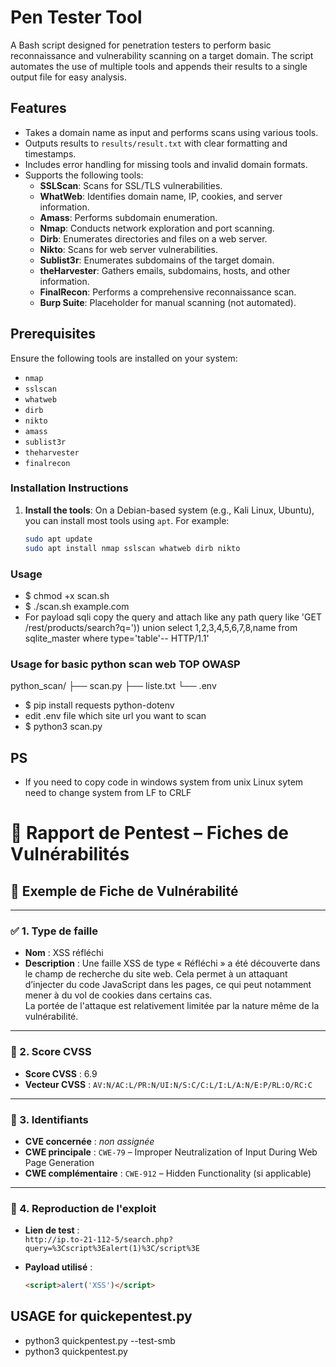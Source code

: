 # Pen Tester Tool

A Bash script designed for penetration testers to perform basic reconnaissance and vulnerability scanning on a target domain. The script automates the use of multiple tools and appends their results to a single output file for easy analysis.

## Features
- Takes a domain name as input and performs scans using various tools.
- Outputs results to `results/result.txt` with clear formatting and timestamps.
- Includes error handling for missing tools and invalid domain formats.
- Supports the following tools:
  - **SSLScan**: Scans for SSL/TLS vulnerabilities.
  - **WhatWeb**: Identifies domain name, IP, cookies, and server information.
  - **Amass**: Performs subdomain enumeration.
  - **Nmap**: Conducts network exploration and port scanning.
  - **Dirb**: Enumerates directories and files on a web server.
  - **Nikto**: Scans for web server vulnerabilities.
  - **Sublist3r**: Enumerates subdomains of the target domain.
  - **theHarvester**: Gathers emails, subdomains, hosts, and other information.
  - **FinalRecon**: Performs a comprehensive reconnaissance scan.
  - **Burp Suite**: Placeholder for manual scanning (not automated).

## Prerequisites
Ensure the following tools are installed on your system:
- `nmap`
- `sslscan`
- `whatweb`
- `dirb`
- `nikto`
- `amass`
- `sublist3r`
- `theharvester`
- `finalrecon`

### Installation Instructions
1. **Install the tools**:
   On a Debian-based system (e.g., Kali Linux, Ubuntu), you can install most tools using `apt`. For example:
   ```bash
   sudo apt update
   sudo apt install nmap sslscan whatweb dirb nikto

### Usage
- $ chmod +x scan.sh
- $ ./scan.sh example.com
- For payload sqli copy the query and attach like any path query like 'GET /rest/products/search?q=')) union select 1,2,3,4,5,6,7,8,name from sqlite_master where type='table'-- HTTP/1.1'

### Usage for basic python scan web TOP OWASP
python_scan/
├── scan.py
├── liste.txt
└── .env

- $ pip install requests python-dotenv
- edit .env file which site url you want to scan
- $ python3 scan.py

## PS
- If you need to copy code in windows system from unix Linux sytem need to change system from LF to CRLF



# 🔐 Rapport de Pentest – Fiches de Vulnérabilités

## 📁 Exemple de Fiche de Vulnérabilité

---

### ✅ 1. Type de faille
- **Nom** : XSS réfléchi
- **Description** :
  Une faille XSS de type « Réfléchi » a été découverte dans le champ de recherche du site web. Cela permet à un attaquant d’injecter du code JavaScript dans les pages, ce qui peut notamment mener à du vol de cookies dans certains cas.  
  La portée de l'attaque est relativement limitée par la nature même de la vulnérabilité.

---

### 🧨 2. Score CVSS
- **Score CVSS** : 6.9
- **Vecteur CVSS** : `AV:N/AC:L/PR:N/UI:N/S:C/C:L/I:L/A:N/E:P/RL:O/RC:C`

---

### 🧩 3. Identifiants
- **CVE concernée** : _non assignée_
- **CWE principale** : `CWE-79` – Improper Neutralization of Input During Web Page Generation
- **CWE complémentaire** : `CWE-912` – Hidden Functionality (si applicable)

---

### 🧪 4. Reproduction de l'exploit
- **Lien de test** :  
  `http://ip.to-21-112-5/search.php?query=%3Cscript%3Ealert(1)%3C/script%3E`

- **Payload utilisé** :
  ```html
  <script>alert('XSS')</script>

## USAGE for quickepentest.py
- python3 quickpentest.py <IP> --test-smb
- python3 quickpentest.py <IP>

